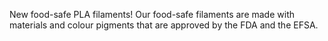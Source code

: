 ﻿New food-safe PLA filaments! Our food-safe filaments are made with materials and colour pigments that are approved by the FDA and the EFSA.
